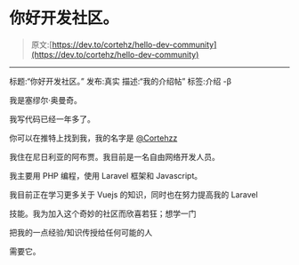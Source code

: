 # 你好开发社区。

> 原文:[https://dev.to/cortehz/hello-dev-community](https://dev.to/cortehz/hello-dev-community)

* * *

标题:“你好开发社区。”
发布:真实
描述:“我的介绍帖”
标签:介绍
-β

我是塞缪尔·奥曼奇。

我写代码已经一年多了。

你可以在推特上找到我，我的名字是 [@Cortehzz](https://twitter.com/Cortehzz)

我住在尼日利亚的阿布贾。我目前是一名自由网络开发人员。

我主要用 PHP 编程，使用 Laravel 框架和 Javascript。

我目前正在学习更多关于 Vuejs 的知识，同时也在努力提高我的 Laravel

技能。我为加入这个奇妙的社区而欣喜若狂；想学一门

把我的一点经验/知识传授给任何可能的人

需要它。